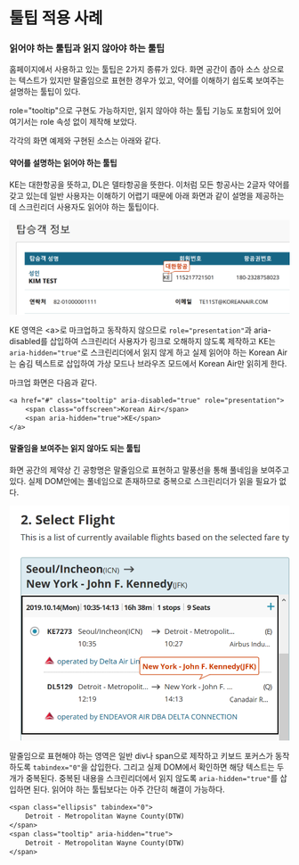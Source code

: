 # 툴팁 적용 사례

### 읽어야 하는 툴팁과 읽지 않아야 하는 툴팁

홈페이지에서 사용하고 있는 툴팁은 2가지 종류가 있다. 화면 공간이 좁아 소스 상으로는 텍스트가 있지만 말줄임으로 표현한 경우가 있고, 약어를 이해하기 쉽도록 보여주는 설명하는 툴팁이 있다. 

role="tooltip"으로 구현도 가능하지만, 읽지 않아야 하는 툴팁 기능도 포함되어 있어 여기서는 role 속성 없이 제작해 보았다.

각각의 화면 예제와 구현된 소스는 아래와 같다.

#### 약어를 설명하는 읽어야 하는 툴팁

KE는 대한항공을 뜻하고, DL은 델타항공을 뜻한다. 이처럼 모든 항공사는 2글자 약어를 갖고 있는데 일반 사용자는 이해하기 어렵기 때문에 아래 화면과 같이 설명을 제공하는데 스크린리더 사용자도 읽어야 하는 툴팁이다.

![](../../.gitbook/assets/image%20%2825%29.png)

KE 영역은 &lt;a&gt;로 마크업하고 동작하지 않으므로 `role="presentation"`과 aria-disabled를 삽입하여 스크린리더 사용자가 링크로 오해하지 않도록 제작하고 KE는 `aria-hidden="true"`로 스크린리더에서 읽지 않게 하고 실제 읽어야 하는 Korean Air는 숨김 텍스트로 삽입하여 가상 모드나 브라우즈 모드에서 Korean Air만 읽히게 한다.

마크업 화면은 다음과 같다.

```markup
<a href="#" class="tooltip" aria-disabled="true" role="presentation">
    <span class="offscreen">Korean Air</span>
    <span aria-hidden="true">KE</span>
</a>
```

#### 말줄임을 보여주는 읽지 않아도 되는 툴팁

화면 공간의 제약상 긴 공항명은 말줄임으로 표현하고 말풍선을 통해 풀네임을 보여주고 있다. 실제 DOM안에는 풀네임으로 존재하므로 중복으로 스크린리더가 읽을 필요가 없다.

![](../../.gitbook/assets/image%20%2817%29.png)

말줄임으로 표현해야 하는 영역은 일반 div나 span으로 제작하고 키보드 포커스가 동작하도록 `tabindex="0"`을 삽입한다. 그리고 실제 DOM에서 확인하면 해당 텍스트는 두 개가 중복된다. 중복된 내용을 스크린리더에서 읽지 않도록 `aria-hidden="true"`를 삽입하면 된다. 읽어야 하는 툴팁보다는 아주 간단히 해결이 가능하다.

```markup
<span class="ellipsis" tabindex="0">
    Detroit - Metropolitan Wayne County(DTW)
</span>
<span class="tooltip" aria-hidden="true">
    Detroit - Metropolitan Wayne County(DTW)
</span>
```


